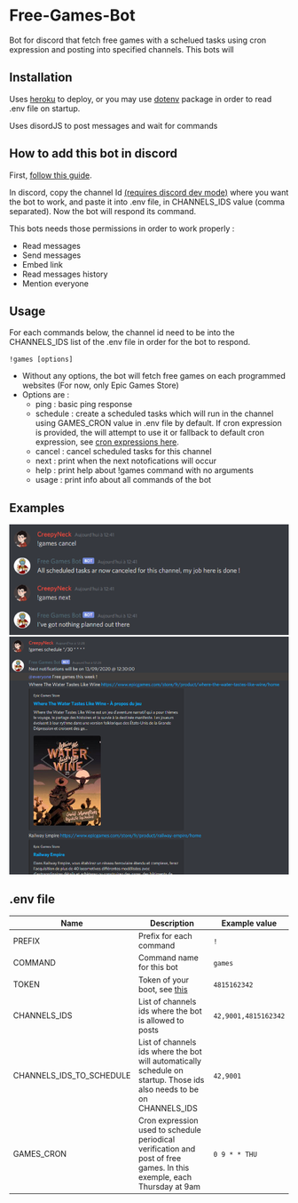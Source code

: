# Free-Games-Bot

Bot for discord that fetch free games with a schelued tasks using cron expression and posting into specified channels. This bots will 

## Installation
Uses [heroku](https://heroku.com/) to deploy, or you may use [dotenv](https://www.npmjs.com/package/dotenv) package in order to read .env file on startup.

Uses disordJS to post messages and wait for commands

## How to add this bot in discord
First, [follow this guide](https://discordjs.guide/).

In discord, copy the channel Id [(requires discord dev mode)](https://www.discordia.me/en/developer-mode) where you want the bot to work, and paste it into .env file, in CHANNELS_IDS value (comma separated). Now the bot will respond its command.

This bots needs those permissions in order to work properly :
 - Read messages
 - Send messages
 - Embed link
 - Read messages history
 - Mention everyone


## Usage
For each commands below, the channel id need to be into the CHANNELS_IDS list of the .env file in order for the bot to respond.

```
!games [options]
```
- Without any options, the bot will fetch free games on each programmed websites (For now, only Epic Games Store)
- Options are :
  - ping : basic ping response
  - schedule : create a scheduled tasks which will run in the channel using GAMES_CRON value in .env file by default. If cron expression is provided, the will attempt to use it or fallback to default cron expression, see [cron expressions here](https://crontab.guru/every-day-at-1am).
  - cancel : cancel scheduled tasks for this channel
  - next : print when the next notofications will occur
  - help : print help about !games command with no arguments
  - usage : print info about all commands of the bot

## Examples
![Example 1](./img/cancel.png)
![Example 2](./img/schedule.png)

## .env file

|Name|Description|Example value|
|---|---|---|
|PREFIX|Prefix for each command|`!`|
|COMMAND|Command name for this bot|`games`|
|TOKEN|Token of your boot, see [this](https://discordjs.guide/preparations/setting-up-a-bot-application.html#your-token)|`4815162342`|
|CHANNELS_IDS|List of channels ids where the bot is allowed to posts|`42,9001,4815162342`|
|CHANNELS_IDS_TO_SCHEDULE|List of channels ids where the bot will automatically schedule on startup. Those ids also needs to be on CHANNELS_IDS|`42,9001`|
|GAMES_CRON|Cron expression used to schedule periodical verification and post of free games. In this exemple, each Thursday at 9am|`0 9 * * THU`|

